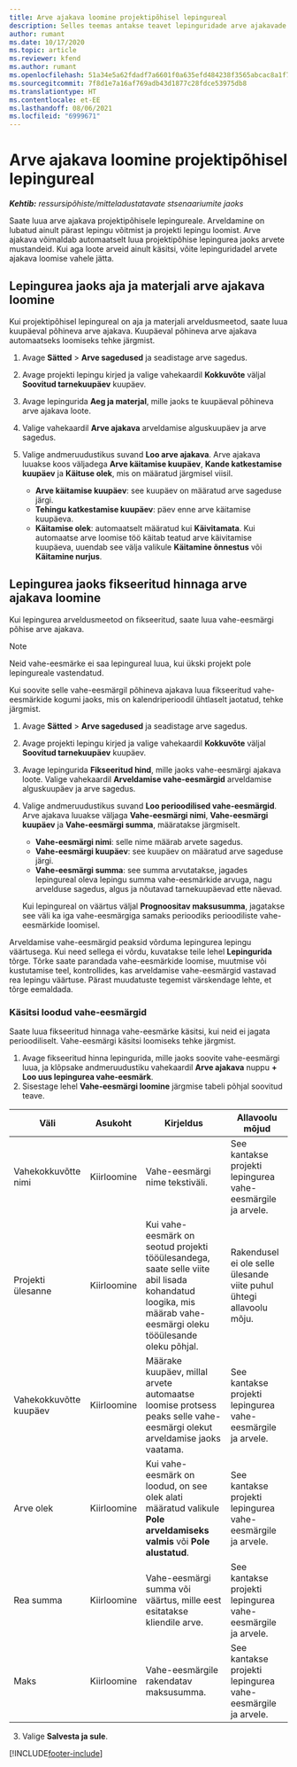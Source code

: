 ```yaml
---
title: Arve ajakava loomine projektipõhisel lepingureal
description: Selles teemas antakse teavet lepinguridade arve ajakavade ja vahe-eesmärkide loomise kohta.
author: rumant
ms.date: 10/17/2020
ms.topic: article
ms.reviewer: kfend
ms.author: rumant
ms.openlocfilehash: 51a34e5a62fdadf7a6601f0a635efd484238f3565abcac8a1f7de3d49cebf23e
ms.sourcegitcommit: 7f8d1e7a16af769adb43d1877c28fdce53975db8
ms.translationtype: HT
ms.contentlocale: et-EE
ms.lasthandoff: 08/06/2021
ms.locfileid: "6999671"
---
```

# <a name="create-an-invoice-schedule-on-a-project-based-contract-line"></a>Arve ajakava loomine projektipõhisel lepingureal 

_**Kehtib:** ressursipõhiste/mitteladustatavate stsenaariumite jaoks_

Saate luua arve ajakava projektipõhisele lepingureale. Arveldamine on lubatud ainult pärast lepingu võitmist ja projekti lepingu loomist. Arve ajakava võimaldab automaatselt luua projektipõhise lepingurea jaoks arvete mustandeid. Kui aga loote arveid ainult käsitsi, võite lepinguridadel arvete ajakava loomise vahele jätta.

## <a name="create-a-time-and-material-invoice-schedule-for-a-contract-line"></a>Lepingurea jaoks aja ja materjali arve ajakava loomine

Kui projektipõhisel lepingureal on aja ja materjali arveldusmeetod, saate luua kuupäeval põhineva arve ajakava. Kuupäeval põhineva arve ajakava automaatseks loomiseks tehke järgmist.

1. Avage **Sätted** > **Arve sagedused** ja seadistage arve sagedus.
2. Avage projekti lepingu kirjed ja valige vahekaardil **Kokkuvõte** väljal **Soovitud tarnekuupäev** kuupäev.
3. Avage lepingurida **Aeg ja materjal**, mille jaoks te kuupäeval põhineva arve ajakava loote. 
4. Valige vahekaardil **Arve ajakava** arveldamise alguskuupäev ja arve sagedus.
5. Valige andmeruudustikus suvand **Loo arve ajakava**. Arve ajakava luuakse koos väljadega **Arve käitamise kuupäev**, **Kande katkestamise kuupäev** ja **Käituse olek**, mis on määratud järgmisel viisil.

    - **Arve käitamise kuupäev**: see kuupäev on määratud arve sageduse järgi.
    - **Tehingu katkestamise kuupäev**: päev enne arve käitamise kuupäeva.
    - **Käitamise olek**: automaatselt määratud kui **Käivitamata**. Kui automaatse arve loomise töö käitab teatud arve käivitamise kuupäeva, uuendab see välja valikule **Käitamine õnnestus** või **Käitamine nurjus**.

## <a name="create-a-fixed-price-invoice-schedule-for-a-contract-line"></a>Lepingurea jaoks fikseeritud hinnaga arve ajakava loomine

Kui lepingurea arveldusmeetod on fikseeritud, saate luua vahe-eesmärgi põhise arve ajakava. 

> [!NOTE]
> Neid vahe-eesmärke ei saa lepingureal luua, kui ükski projekt pole lepingureale vastendatud.

Kui soovite selle vahe-eesmärgil põhineva ajakava luua fikseeritud vahe-eesmärkide kogumi jaoks, mis on kalendriperioodil ühtlaselt jaotatud, tehke järgmist.

1. Avage **Sätted** > **Arve sagedused** ja seadistage arve sagedus.
2. Avage projekti lepingu kirjed ja valige vahekaardil **Kokkuvõte** väljal **Soovitud tarnekuupäev** kuupäev.
3. Avage lepingurida **Fikseeritud hind**, mille jaoks vahe-eesmärgi ajakava loote. Valige vahekaardil **Arveldamise vahe-eesmärgid** arveldamise alguskuupäev ja arve sagedus. 
4. Valige andmeruudustikus suvand **Loo perioodilised vahe-eesmärgid**. Arve ajakava luuakse väljaga **Vahe-eesmärgi nimi**, **Vahe-eesmärgi kuupäev** ja **Vahe-eesmärgi summa**, määratakse järgmiselt.

    - **Vahe-eesmärgi nimi**: selle nime määrab arvete sagedus.
    - **Vahe-eesmärgi kuupäev**: see kuupäev on määratud arve sageduse järgi.
    - **Vahe-eesmärgi summa**: see summa arvutatakse, jagades lepingureal oleva lepingu summa vahe-eesmärkide arvuga, nagu arvelduse sagedus, algus ja nõutavad tarnekuupäevad ette näevad.

    Kui lepingureal on väärtus väljal **Prognoositav maksusumma**, jagatakse see väli ka iga vahe-eesmärgiga samaks perioodiks perioodiliste vahe-eesmärkide loomisel.

Arveldamise vahe-eesmärgid peaksid võrduma lepingurea lepingu väärtusega. Kui need sellega ei võrdu, kuvatakse teile lehel **Lepingurida** tõrge. Tõrke saate parandada vahe-eesmärkide loomise, muutmise või kustutamise teel, kontrollides, kas arveldamise vahe-eesmärgid vastavad rea lepingu väärtuse. Pärast muudatuste tegemist värskendage lehte, et tõrge eemaldada.

### <a name="manually-create-milestones"></a>Käsitsi loodud vahe-eesmärgid

Saate luua fikseeritud hinnaga vahe-eesmärke käsitsi, kui neid ei jagata perioodiliselt. Vahe-eesmärgi käsitsi loomiseks tehke järgmist.

1. Avage fikseeritud hinna lepingurida, mille jaoks soovite vahe-eesmärgi luua, ja klõpsake andmeruudustiku vahekaardil **Arve ajakava** nuppu **+ Loo uus lepingurea vahe-eesmärk**. 
2. Sisestage lehel **Vahe-eesmärgi loomine** järgmise tabeli põhjal soovitud teave.

| Väli | Asukoht | Kirjeldus | Allavoolu mõjud |
| --- | --- | --- | --- |
| Vahekokkuvõtte nimi | Kiirloomine | Vahe-eesmärgi nime tekstiväli. | See kantakse projekti lepingurea vahe-eesmärgile ja arvele. |
| Projekti ülesanne | Kiirloomine | Kui vahe-eesmärk on seotud projekti tööülesandega, saate selle viite abil lisada kohandatud loogika, mis määrab vahe-eesmärgi oleku tööülesande oleku põhjal. | Rakendusel ei ole selle ülesande viite puhul ühtegi allavoolu mõju. |
| Vahekokkuvõtte kuupäev | Kiirloomine | Määrake kuupäev, millal arvete automaatse loomise protsess peaks selle vahe-eesmärgi olekut arveldamise jaoks vaatama. | See kantakse projekti lepingurea vahe-eesmärgile ja arvele. |
| Arve olek | Kiirloomine | Kui vahe-eesmärk on loodud, on see olek alati määratud valikule **Pole arveldamiseks valmis** või **Pole alustatud**. | See kantakse projekti lepingurea vahe-eesmärgile ja arvele. |
| Rea summa | Kiirloomine | Vahe-eesmärgi summa või väärtus, mille eest esitatakse kliendile arve. | See kantakse projekti lepingurea vahe-eesmärgile ja arvele. |
| Maks | Kiirloomine | Vahe-eesmärgile rakendatav maksusumma. | See kantakse projekti lepingurea vahe-eesmärgile ja arvele. |

3. Valige **Salvesta ja sule**.


[!INCLUDE[footer-include](../includes/footer-banner.md)]